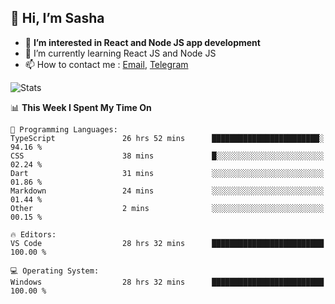 ## 👋 Hi, I’m Sasha

- 👀 **I’m interested in React and Node JS app development** 
- 🌱 I’m currently learning React JS and Node JS
- 📫 How to contact me : [Email](mailto:sanyuchilas@gmail.com), [Telegram](https://t.me/sanyuchilas)

![Stats](https://github-readme-stats.vercel.app/api?username=sanyuchilas&show_icons=true&theme=react&hide=issues&count_private=true&layout=compact)

<!--START_SECTION:waka-->
📊 **This Week I Spent My Time On** 

```text
💬 Programming Languages: 
TypeScript               26 hrs 52 mins      ████████████████████████░   94.16 % 
CSS                      38 mins             █░░░░░░░░░░░░░░░░░░░░░░░░   02.24 % 
Dart                     31 mins             ░░░░░░░░░░░░░░░░░░░░░░░░░   01.86 % 
Markdown                 24 mins             ░░░░░░░░░░░░░░░░░░░░░░░░░   01.44 % 
Other                    2 mins              ░░░░░░░░░░░░░░░░░░░░░░░░░   00.15 % 

🔥 Editors: 
VS Code                  28 hrs 32 mins      █████████████████████████   100.00 % 

💻 Operating System: 
Windows                  28 hrs 32 mins      █████████████████████████   100.00 % 
```


<!--END_SECTION:waka-->
